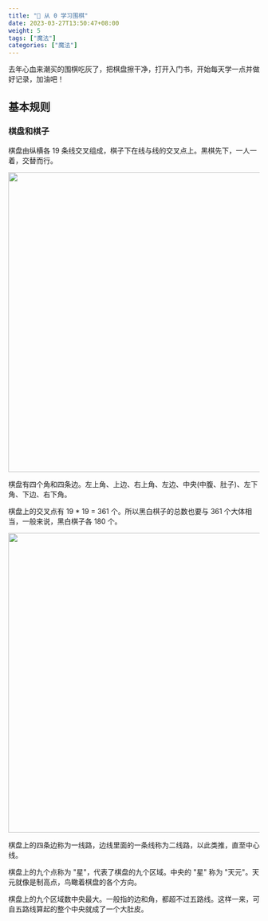 ```yaml
---
title: "🧐 从 0 学习围棋"
date: 2023-03-27T13:50:47+08:00
weight: 5
tags: ["魔法"]
categories: ["魔法"]
---
```


去年心血来潮买的围棋吃灰了，把棋盘擦干净，打开入门书，开始每天学一点并做好记录，加油吧！   

<!--more-->

## 基本规则

### 棋盘和棋子

棋盘由纵横各 19 条线交叉组成，棋子下在线与线的交叉点上。黑棋先下，一人一着，交替而行。    

<img src="https://oweqian.oss-cn-hangzhou.aliyuncs.com/go/img.jpeg" alt="" width="600" />  

棋盘有四个角和四条边。左上角、上边、右上角、左边、中央(中腹、肚子)、左下角、下边、右下角。    

棋盘上的交叉点有 19 * 19 = 361 个。所以黑白棋子的总数也要与 361 个大体相当，一般来说，黑白棋子各 180 个。    

<img src="https://oweqian.oss-cn-hangzhou.aliyuncs.com/go/img_01.jpeg" alt="" width="600" />  

棋盘上的四条边称为一线路，边线里面的一条线称为二线路，以此类推，直至中心线。   

棋盘上的九个点称为 "星"，代表了棋盘的九个区域。中央的 "星" 称为 "天元"。天元就像是制高点，鸟瞰着棋盘的各个方向。   

棋盘上的九个区域数中央最大。一般指的边和角，都超不过五路线。这样一来，可自五路线算起的整个中央就成了一个大肚皮。    

